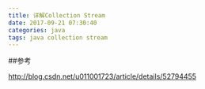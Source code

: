 ```yaml
---
title: 详解Collection Stream
date: 2017-09-21 07:30:40
categories: java
tags: java collection stream
---
```



##参考

http://blog.csdn.net/u011001723/article/details/52794455